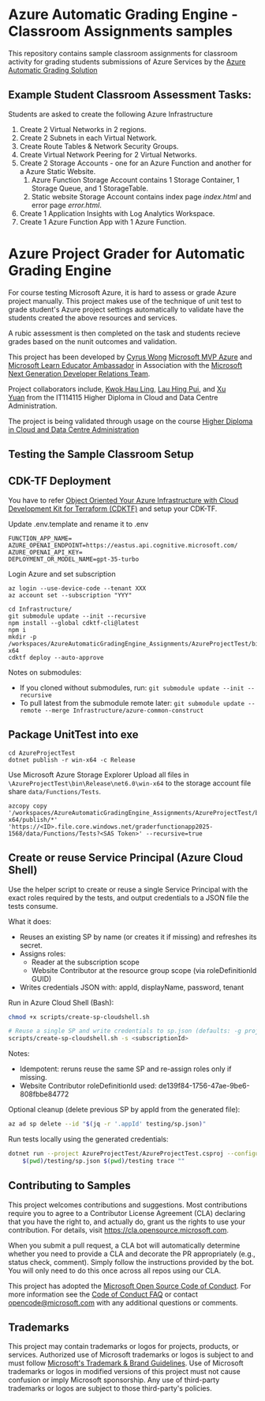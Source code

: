 # Azure Automatic Grading Engine - Classroom Assignments samples

This repository contains sample classroom assignments for classroom activity for grading students submissions of Azure Services by the [Azure Automatic Grading Solution](http://github.com/microsoft/azureautomaticgradingengine)

## Example Student Classroom Assessment Tasks:

Students are asked to create the following Azure Infrastructure 

1. Create 2 Virtual Networks in 2 regions.
2. Create 2 Subnets in each Virtual Network.
3. Create Route Tables & Network Security Groups.
4. Create Virtual Network Peering for 2 Virtual Networks.
5. Create 2 Storage Accounts - one for an Azure Function and another for a Azure Static Website.
    1. Azure Function Storage Account contains 1 Storage Container, 1 Storage Queue, and 1 StorageTable.
    2. Static website Storage Account contains index page *index.html* and error page *error.html*.
6. Create 1 Application Insights with Log Analytics Workspace.
7. Create 1 Azure Function App with 1 Azure Function.

# Azure Project Grader for Automatic Grading Engine 

For course testing Microsoft Azure, it is hard to assess or grade Azure project manually. This project makes use of the technique of unit test to grade student's Azure project settings automatically to validate have the students created the above resources and services.

A rubic assessment is then completed on the task and students recieve grades based on the nunit outcomes and validation. 

This project has been developed by [Cyrus Wong]( https://www.linkedin.com/in/cyruswong) [Microsoft MVP Azure](https://mvp.microsoft.com/en-US/mvp/profile/86da86ff-8786-ed11-aad1-000d3a197333WT.mc_id=AZ-MVP-5005120) and [Microsoft Learn Educator Ambassador](https://docs.microsoft.com/learn/roles/educator/learn-for-educators-overview) in Association with the [Microsoft Next Generation Developer Relations Team](https://techcommunity.microsoft.com/t5/educator-developer-blog/bg-p/EducatorDeveloperBlog?WT.mc_id=academic-39457-leestott).

Project collaborators include, [Kwok,Hau Ling](https://www.linkedin.com/in/hau-ling-kwok-657b9624a/), [Lau Hing Pui](https://www.linkedin.com/in/leolaulhp/), and [Xu Yuan](https://www.linkedin.com/in/xu-yuan-flora/) from the IT114115 Higher Diploma in Cloud and Data Centre Administration.

The project is being validated through usage on the course [Higher Diploma in Cloud and Data Centre Administration](https://www.vtc.edu.hk/admission/en/programme/it114115-higher-diploma-in-cloud-and-data-centre-administration/)

## Testing the Sample Classroom Setup 

## CDK-TF Deployment 
You have to refer [Object Oriented Your Azure Infrastructure with Cloud Development Kit for Terraform (CDKTF)](https://techcommunity.microsoft.com/t5/educator-developer-blog/object-oriented-your-azure-infrastructure-with-cloud-development/ba-p/3474715) and setup your CDK-TF.

Update .env.template and rename it to .env
```
FUNCTION_APP_NAME=
AZURE_OPENAI_ENDPOINT=https://eastus.api.cognitive.microsoft.com/
AZURE_OPENAI_API_KEY=
DEPLOYMENT_OR_MODEL_NAME=gpt-35-turbo
```

Login Azure and set subscription
```
az login --use-device-code --tenant XXX
az account set --subscription "YYY"
```

```
cd Infrastructure/
git submodule update --init --recursive
npm install --global cdktf-cli@latest
npm i
mkdir -p /workspaces/AzureAutomaticGradingEngine_Assignments/AzureProjectTest/bin/Release/net8.0/win-x64
cdktf deploy --auto-approve
```

Notes on submodules:
- If you cloned without submodules, run: `git submodule update --init --recursive`
- To pull latest from the submodule remote later: `git submodule update --remote --merge Infrastructure/azure-common-construct`

## Package UnitTest into exe
```
cd AzureProjectTest
dotnet publish -r win-x64 -c Release
```
Use Microsoft Azure Storage Explorer 
Upload all files in ```\AzureProjectTest\bin\Release\net6.0\win-x64``` to the storage account file share ```data/Functions/Tests```.
```
azcopy copy '/workspaces/AzureAutomaticGradingEngine_Assignments/AzureProjectTest/bin/Release/net8.0/win-x64/publish/*' 'https://<ID>.file.core.windows.net/graderfunctionapp2025-1568/data/Functions/Tests?<SAS Token>' --recursive=true
```

## Create or reuse Service Principal (Azure Cloud Shell)

Use the helper script to create or reuse a single Service Principal with the exact roles required by the tests, and output credentials to a JSON file the tests consume.

What it does:
- Reuses an existing SP by name (or creates it if missing) and refreshes its secret.
- Assigns roles:
    - Reader at the subscription scope
    - Website Contributor at the resource group scope (via roleDefinitionId GUID)
- Writes credentials JSON with: appId, displayName, password, tenant

Run in Azure Cloud Shell (Bash):

```bash
chmod +x scripts/create-sp-cloudshell.sh

# Reuse a single SP and write credentials to sp.json (defaults: -g projProd, -n grading-engine-sp, -o sp.json)
scripts/create-sp-cloudshell.sh -s <subscriptionId>
```

Notes:
- Idempotent: reruns reuse the same SP and re-assign roles only if missing.
- Website Contributor roleDefinitionId used: de139f84-1756-47ae-9be6-808fbbe84772

Optional cleanup (delete previous SP by appId from the generated file):

```bash
az ad sp delete --id "$(jq -r '.appId' testing/sp.json)"
```

Run tests locally using the generated credentials:

```bash
dotnet run --project AzureProjectTest/AzureProjectTest.csproj --configuration Debug -- \
    $(pwd)/testing/sp.json $(pwd)/testing trace ""
```


## Contributing to Samples

This project welcomes contributions and suggestions.  Most contributions require you to agree to a
Contributor License Agreement (CLA) declaring that you have the right to, and actually do, grant us
the rights to use your contribution. For details, visit https://cla.opensource.microsoft.com.

When you submit a pull request, a CLA bot will automatically determine whether you need to provide
a CLA and decorate the PR appropriately (e.g., status check, comment). Simply follow the instructions
provided by the bot. You will only need to do this once across all repos using our CLA.

This project has adopted the [Microsoft Open Source Code of Conduct](https://opensource.microsoft.com/codeofconduct/).
For more information see the [Code of Conduct FAQ](https://opensource.microsoft.com/codeofconduct/faq/) or
contact [opencode@microsoft.com](mailto:opencode@microsoft.com) with any additional questions or comments.

## Trademarks

This project may contain trademarks or logos for projects, products, or services. Authorized use of Microsoft 
trademarks or logos is subject to and must follow 
[Microsoft's Trademark & Brand Guidelines](https://www.microsoft.com/en-us/legal/intellectualproperty/trademarks/usage/general).
Use of Microsoft trademarks or logos in modified versions of this project must not cause confusion or imply Microsoft sponsorship.
Any use of third-party trademarks or logos are subject to those third-party's policies.
